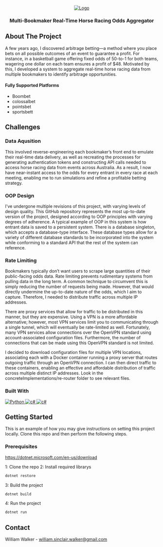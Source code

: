 <br />
<div align="center">
  <a href="https://drive.google.com/uc?export=view&id=1OE1wadZnDNvwY7H572cv8JlR9xk-Df4Y">
    <img src="https://drive.google.com/uc?export=view&id=1OE1wadZnDNvwY7H572cv8JlR9xk-Df4Y" alt="Logo">
  </a>
  <h3 align="center">Multi-Bookmaker Real-Time Horse Racing Odds Aggregator</h3>
</div>

## About The Project
A few years ago, I discovered arbitrage betting—a method where you place bets on all possible outcomes of an event to guarantee a profit. For instance, in a basketball game offering fixed odds of 50-to-1 for both teams, wagering one dollar on each team ensures a profit of $48. Motivated by this, I developed a system to aggregate real-time horse racing data from multiple bookmakers to identify arbitrage opportunities.

#### Fully Supported Platforms
- Boombet
- colossalbet
- pointsbet
- sportsbett

## Challenges
### Data Aqusition
This involved reverse-engineering each bookmaker’s front end to emulate their real-time data delivery, as well as recreating the processes for generating authentication tokens and constructing API calls needed to access horse racing data from events across Australia. As a result, I now have near-instant access to the odds for every entrant in every race at each meeting, enabling me to run simulations and refine a profitable betting strategy.

### OOP Design
I've undergone multiple revisions of this project, with varying levels of design quality. This GitHub repository represents the most up-to-date version of the project, designed according to OOP principles with varying degrees of adherence. A typical example of OOP in this system is how entrant data is saved to a persistent system. There is a database singleton, which accepts a database-type interface. These database types allow for a variety of different database standards to be incorporated into the system while conforming to a standard API that the rest of the system can reference.

### Rate Limiting
Bookmakers typically don’t want users to scrape large quantities of their public-facing odds data. Rate limiting prevents rudimentary systems from pulling data in the long term. A common technique to circumvent this is simply reducing the number of requests being made. However, that would directly undermine the up-to-date nature of the odds, which I aim to capture. Therefore, I needed to distribute traffic across multiple IP addresses.

There are proxy services that allow for traffic to be distributed in this manner, but they are expensive. Using a VPN is a more affordable alternative; however, most VPN services limit you to communicating through a single tunnel, which will eventually be rate-limited as well. Fortunately, many VPN services allow connections over the OpenVPN standard using account-associated configuration files. Furthermore, the number of connections that can be made using this OpenVPN standard is not limited.

I decided to download configuration files for multiple VPN locations, associating each with a Docker container running a proxy server that routes outgoing traffic through an OpenVPN connection. I can then direct traffic to these containers, enabling an effective and affordable distribution of traffic across multiple distinct IP addresses. Look in the concreteImplementations/re-router folder to see relevant files.

### Built With

<a href="https://www.python.org/">
  <img src="https://img.shields.io/badge/Python-3776AB?style=for-the-badge&logo=python&logoColor=white" alt="Python">
</a>
<a href="">
  <img src="https://img.shields.io/badge/c%23-%23239120.svg?style=for-the-badge&logo=csharp&logoColor=white" alt="c#">
</a>
<a href="">
  <img src="https://img.shields.io/badge/docker-%230db7ed.svg?style=for-the-badge&logo=docker&logoColor=white" alt="c#">
</a>

## Getting Started
This is an example of how you may give instructions on setting this project locally. Clone this repo and then perform the following steps. 

### Prerequisites

https://dotnet.microsoft.com/en-us/download

1: Clone the repo
2: Install required librarys
  ```sh
  dotnet restore
  ```
3: Build the project
  ```sh
  dotnet build
  ```
4: Run the project
  ```sh
  dotnet run
  ```

## Contact
William Walker - william.sinclair.walker@gmail.com



